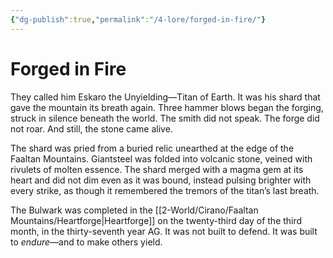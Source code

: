 ```yaml
---
{"dg-publish":true,"permalink":"/4-lore/forged-in-fire/"}
---
```



# Forged in Fire
They called him Eskaro the Unyielding—Titan of Earth. It was his shard that gave the mountain its breath again. Three hammer blows began the forging, struck in silence beneath the world. The smith did not speak. The forge did not roar. And still, the stone came alive.

The shard was pried from a buried relic unearthed at the edge of the Faaltan Mountains. Giantsteel was folded into volcanic stone, veined with rivulets of molten essence. The shard merged with a magma gem at its heart and did not dim even as it was bound, instead pulsing brighter with every strike, as though it remembered the tremors of the titan’s last breath.

The Bulwark was completed in the [[2-World/Cirano/Faaltan Mountains/Heartforge\|Heartforge]] on the twenty-third day of the third month, in the thirty-seventh year AG. It was not built to defend. It was built to _endure_—and to make others yield.